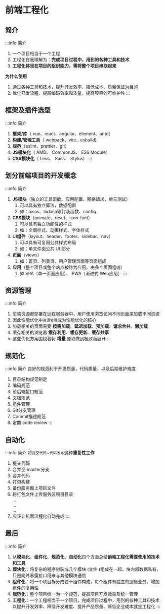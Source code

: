 ﻿# 前端⼯程化

## 简介
:::info 简介
1. ⼀个项⽬相当于⼀个⼯程
2. ⼯程化在我理解为：**完成项⽬过程中，⽤到的各种⼯具和技术**
3. **工程化体现在项⽬的组织能⼒，需将整个项⽬串联起来**

**为什么使⽤**
1. 通过各种⼯具和技术，提升开发效率、降低成本、质量保证为目的
2. 优化开发流程，提高编码效率和质量，提高项目的可维护性
:::

## 框架及插件选型
:::info 简介
1. **框架/库**（ vue、react、angular、element、antd）
2. **构建/管理⼯具**（ webpack、vite、esbuild)
3. **规范**（eslint、prettier、git）
4. **JS模块化**（ AMD、 CommonJS、 ES6 Module）
5. **CSS模块化**（ Less、 Sass、 Stylus）
:::

## 划分前端项⽬的开发概念
:::info 简介
1. **JS模块**（独⽴的⼯具函数、应⽤配置、⽹络请求、单元测试）
   1. 可以具有独⽴算法，数据配置
   2. 如：axios、lodash等封装函数、config
2. **CSS模块**（animate、reset、icon-font）
   1. 可以具有独⽴功能性的样式
   2. 如：全局样式、动画样式、字体样式
3. **UI组件**（layout、header、footer、sidebar、nav）
   1. 可以具有可复⽤公共样式布局
   2. 如：单⽂件⾯公共 UI 部分
4. **⻚⾯**（views）
   1. 如：⾸⻚、列表⻚、⽤户管理⻚⾯等⻚⾯组成
5. **应⽤**（整个项⽬或整个站点被称为应⽤，由多个⻚⾯组成）
   1. 如 SPA（单⼀⻚⾯应⽤）、 PWA（渐进式 Web应⽤）
:::

## 资源管理
:::info 简介
1. 前端资源都部署在远程服务器中，⽤户使⽤浏览访问不同⻚⾯来加载不同资源
1. 因此性能优化中`资源管理`成为性能优化的核⼼
1. 加载相关的⻚⾯需要 **按需加载**、**延迟加载**、**预加载**、**请求合并**、**懒加载**
1. 缓存相关的浏览器 **缓存利⽤**、**缓存更新**、**缓存共享**
1. 这些优化⽅案围绕着将 **增量** 原则做到极致⽽展开
:::

## 规范化
:::info 简介
良好的规范利于开发质量，代码质量，以及后期维护难度
1. ⽬录结构规范制定
2. 编码规范
3. 前后端接⼝规范
4. ⽂档规范
5. 组件管理
6. Git分⽀管理
7. Commit描述规范
8. 定期 code review
:::

## ⾃动化
:::info 简介
将`提交代码`~`代码发布`这种**重复性⼯作**
1. 提交代码
1. 合并⾄ master分⽀
1. 合并代码
1. 打包构建
1. 备份服务器上项⽬⽂件
1. 将打包⽂件上传服务区项⽬⽬录  
...  
...  
...  
2. 应该让机器流程化自动完成
:::

## 最后
:::info 简介
1. 从**模块化**、**组件化**、**规范化**、**⾃动化**四个⽅⾯总结**前端⼯程化需要使⽤的技术和⼯具**
2. **模块化**：将复杂的程序封装成⼏个模块 (⽂件 )组成在⼀起，块内部数据私有，只是向外暴露接⼝⽤来与其他模块通信
3. **组件化**：将⼀个项⽬拆分成若⼲组件构成，每个组件有独⽴的逻辑业务，增加组件的复用性
4. **规范化**：整个项目统一为一个规范，提高项目开发效率及统一管理
5. **⼯程化**：⼀个⼯程相当于⼀个项⽬，完成项⽬过程中，⽤到的各种⼯具和技术以提升开发效率、降低开发难度、提升产品质量、降低企业成本就是⼯程化
:::
